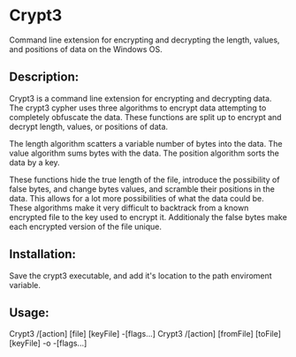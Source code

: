 # Crypt3
Command line extension for encrypting and decrypting the length, values, and positions of data on the Windows OS.

## Description:
Crypt3 is a command line extension for encrypting and decrypting data. The crypt3 cypher uses three algorithms to encrypt data attempting to completely obfuscate the data. These functions are split up to encrypt and decrypt length, values, or positions of data.

The length algorithm scatters a variable number of bytes into the data. The value algorithm sums bytes with the data. The position algorithm sorts the data by a key.

These functions hide the true length of the file, introduce the possibility of false bytes, and change bytes values, and scramble their positions in the data. This allows for a lot more possibilities of what the data could be. These algorithms make it very difficult to backtrack from a known encrypted file to the key used to encrypt it. Additionaly the false bytes make each encrypted version of the file unique.

## Installation:
Save the crypt3 executable, and add it's location to the path enviroment variable.

## Usage:
Crypt3 /[action] [file] [keyFile] -[flags...]
Crypt3 /[action] [fromFile] [toFile] [keyFile] -o -[flags...]
